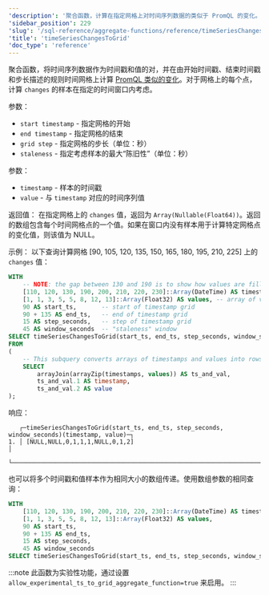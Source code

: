```yaml
---
'description': '聚合函数，计算在指定网格上对时间序列数据的类似于 PromQL 的变化。'
'sidebar_position': 229
'slug': '/sql-reference/aggregate-functions/reference/timeSeriesChangesToGrid'
'title': 'timeSeriesChangesToGrid'
'doc_type': 'reference'
---
```


聚合函数，将时间序列数据作为时间戳和值的对，并在由开始时间戳、结束时间戳和步长描述的规则时间网格上计算 [PromQL 类似的变化](https://prometheus.io/docs/prometheus/latest/querying/functions/#changes)。对于网格上的每个点，计算 `changes` 的样本在指定的时间窗口内考虑。

参数：
- `start timestamp` - 指定网格的开始
- `end timestamp` - 指定网格的结束
- `grid step` - 指定网格的步长（单位：秒）
- `staleness` - 指定考虑样本的最大“陈旧性”（单位：秒）

参数：
- `timestamp` - 样本的时间戳
- `value` - 与 `timestamp` 对应的时间序列值

返回值：
在指定网格上的 `changes` 值，返回为 `Array(Nullable(Float64))`。返回的数组包含每个时间网格点的一个值。如果在窗口内没有样本用于计算特定网格点的变化值，则该值为 NULL。

示例：
以下查询计算网格 [90, 105, 120, 135, 150, 165, 180, 195, 210, 225] 上的 `changes` 值：

```sql
WITH
    -- NOTE: the gap between 130 and 190 is to show how values are filled for ts = 180 according to window paramater
    [110, 120, 130, 190, 200, 210, 220, 230]::Array(DateTime) AS timestamps,
    [1, 1, 3, 5, 5, 8, 12, 13]::Array(Float32) AS values, -- array of values corresponding to timestamps above
    90 AS start_ts,       -- start of timestamp grid
    90 + 135 AS end_ts,   -- end of timestamp grid
    15 AS step_seconds,   -- step of timestamp grid
    45 AS window_seconds  -- "staleness" window
SELECT timeSeriesChangesToGrid(start_ts, end_ts, step_seconds, window_seconds)(timestamp, value)
FROM
(
    -- This subquery converts arrays of timestamps and values into rows of `timestamp`, `value`
    SELECT
        arrayJoin(arrayZip(timestamps, values)) AS ts_and_val,
        ts_and_val.1 AS timestamp,
        ts_and_val.2 AS value
);
```

响应：

```response
   ┌─timeSeriesChangesToGrid(start_ts, end_ts, step_seconds, window_seconds)(timestamp, value)─┐
1. │ [NULL,NULL,0,1,1,1,NULL,0,1,2]                                                            │
   └───────────────────────────────────────────────────────────────────────────────────────────┘
```

也可以将多个时间戳和值样本作为相同大小的数组传递。使用数组参数的相同查询：

```sql
WITH
    [110, 120, 130, 190, 200, 210, 220, 230]::Array(DateTime) AS timestamps,
    [1, 1, 3, 5, 5, 8, 12, 13]::Array(Float32) AS values,
    90 AS start_ts,
    90 + 135 AS end_ts,
    15 AS step_seconds,
    45 AS window_seconds
SELECT timeSeriesChangesToGrid(start_ts, end_ts, step_seconds, window_seconds)(timestamps, values);
```

:::note
此函数为实验性功能，通过设置 `allow_experimental_ts_to_grid_aggregate_function=true` 来启用。
:::
